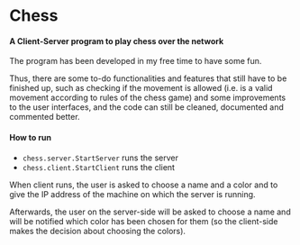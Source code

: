 # Chess
#### A Client-Server program to play chess over the network

The program has been developed in my free time to have some fun.

Thus, there are some to-do functionalities and features that still have to be finished up, such as checking if the movement is allowed (i.e. is a valid movement according to rules of the chess game) and some improvements to the user interfaces, and the code can still be cleaned, documented and commented better.

#### How to run

* `chess.server.StartServer` runs the server
* `chess.client.StartClient` runs the client

When client runs, the user is asked to choose a name and a color and to give the IP address of the machine on which the server is running.

Afterwards, the user on the server-side will be asked to choose a name and will be notified which color has been chosen for them (so the client-side makes the decision about choosing the colors).
